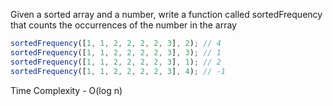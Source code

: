 Given a sorted array and a number, write a function called sortedFrequency that counts the occurrences of the number in the array

```js
sortedFrequency([1, 1, 2, 2, 2, 2, 3], 2); // 4
sortedFrequency([1, 1, 2, 2, 2, 2, 3], 3); // 1
sortedFrequency([1, 1, 2, 2, 2, 2, 3], 1); // 2
sortedFrequency([1, 1, 2, 2, 2, 2, 3], 4); // -1
```

Time Complexity - O(log n)
